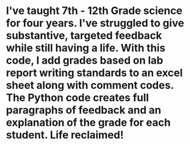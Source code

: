 # I've taught 7th - 12th Grade science for four years. I've struggled to give substantive, targeted feedback while still having a life. With this code, I add grades based on lab report writing standards to an excel sheet along with comment codes. The Python code creates full paragraphs of feedback and an explanation of the grade for each student. Life reclaimed!
